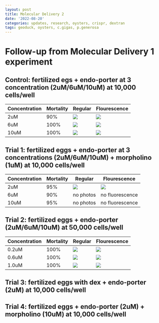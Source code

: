 ```yaml
---
layout: post
title: Molecular Delivery 2
date: '2022-08-20'
categories: updates, research, oysters, crispr, dextran
tags: geoduck, oysters, c.gigas, p.generosa
---
```


# Follow-up from Molecular Delivery 1 experiment 

## Control: fertilized egs + endo-porter at 3 concentration (2uM/6uM/10uM) at 10,000 cells/well
| Concentration | Mortality | Regular | Flourescence |
|---|---|---|---|
|2uM| 90% | ![](https://raw.githubusercontent.com/ocattau/Fluorescent_Photos/main/082522/control_regular_2uM%202.jpg?token=GHSAT0AAAAAABX3HM6774XJNRYE4EJFDEXSYYJG3IQ) | ![](https://raw.githubusercontent.com/ocattau/Fluorescent_Photos/main/082522/control_green_2uM_2.jpg?token=GHSAT0AAAAAABX3HM6772BCX6UWWNGGTJPEYYJG33A) |
|6uM| 100% | ![](https://raw.githubusercontent.com/ocattau/Fluorescent_Photos/main/082522/control_6uM_regular.jpg?token=GHSAT0AAAAAABX3HM67XWFS5ESLHB2GZKYIYYJG5IA) | ![](https://raw.githubusercontent.com/ocattau/Fluorescent_Photos/main/082522/control_6uM_green.jpg?token=GHSAT0AAAAAABX3HM66TBWBYCLDDLKFFXF2YYJG5CQ) |
|10uM| 100% | ![](https://raw.githubusercontent.com/ocattau/Fluorescent_Photos/main/082522/control_regular_10uM.jpg?token=GHSAT0AAAAAABX3HM67BKU7IUFPNJBXY6VIYYJG7TQ) | ![](https://raw.githubusercontent.com/ocattau/Fluorescent_Photos/main/082522/control_green_10uM.jpg?token=GHSAT0AAAAAABX3HM66I5F6QY7I7NFDXU7IYYJG7RQ) |

## Trial 1: fertilized eggs + endo-porter at 3 concentrations (2uM/6uM/10uM) + morpholino (1uM) at 10,000 cells/well
| Concentration | Mortality | Regular | Flourescence |
|---|---|---|---|
|2uM| 95% | ![](https://raw.githubusercontent.com/ocattau/Fluorescent_Photos/main/082522/trial1_regular_2uM.jpg?token=GHSAT0AAAAAABX3HM672I3LJBR4CQ2KDITGYYJHHDA) | ![](https://github.com/ocattau/Fluorescent_Photos/blob/main/082522/trial1_green_2uM.jpg?raw=true) |
|6uM| 90% | no photos| no fluorescence|
|10uM| 95% | no photos | no fluorescence |

## Trial 2: fertilized eggs + endo-porter (2uM/6uM/10uM) at 50,000 cells/well
| Concentration | Mortality | Regular | Flourescence |
|---|---|---|---|
|0.2uM| 100%| ![](https://raw.githubusercontent.com/ocattau/Fluorescent_Photos/main/082522/trial2_regular_2uM.jpg?token=GHSAT0AAAAAABX3HM67L6VRHRN7IDMP6BIIYYJHI7Q) | ![](https://raw.githubusercontent.com/ocattau/Fluorescent_Photos/main/082522/trial2_green_2uM.jpg?token=GHSAT0AAAAAABX3HM66HSTABDGBR7TPRLTEYYJHIWQ) |
|0.6uM| 100%| ![](https://raw.githubusercontent.com/ocattau/Fluorescent_Photos/main/082522/trial2_regular_6uM.jpg?token=GHSAT0AAAAAABX3HM663NQSL46FDNOCIN6AYYJHJPA) | ![](https://raw.githubusercontent.com/ocattau/Fluorescent_Photos/main/082522/trial2_green_6uM.jpg?token=GHSAT0AAAAAABX3HM66HF7OVIA2JPHRO77YYYJHJKQ) |
|1.0uM| 100%| ![](https://raw.githubusercontent.com/ocattau/Fluorescent_Photos/main/082522/trial2_regular_10uM.jpg?token=GHSAT0AAAAAABX3HM662IEREJJU4JO63TQ4YYJHKQQ) | ![](https://raw.githubusercontent.com/ocattau/Fluorescent_Photos/main/082522/trial2_green_10uM.jpg?token=GHSAT0AAAAAABX3HM66NHCGN6YMAVLNNBGCYYJHKLQ) |

## Trial 3: fertilized eggs with dex + endo-porter (2uM) at 10,000 cells/well

## Trial 4: fertilized eggs + endo-porter (2uM) + morpholino (10uM) at 10,000 cells/well


